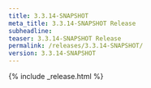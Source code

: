 ```yaml
---
title: 3.3.14-SNAPSHOT
meta_title: 3.3.14-SNAPSHOT Release
subheadline: 
teaser: 3.3.14-SNAPSHOT Release
permalink: /releases/3.3.14-SNAPSHOT/
version: 3.3.14-SNAPSHOT
---
```


{% include _release.html %}
